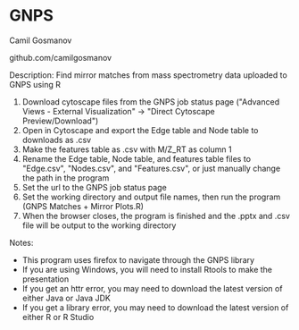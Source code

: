 # GNPS
Camil Gosmanov

github.com/camilgosmanov

Description:
Find mirror matches from mass spectrometry data uploaded to GNPS using R

1. Download cytoscape files from the GNPS job status page ("Advanced Views - External Visualization" -> "Direct Cytoscape Preview/Download")
2. Open in Cytoscape and export the Edge table and Node table to downloads as .csv
3. Make the features table as .csv with M/Z_RT as column 1
4. Rename the Edge table, Node table, and features table files to "Edge.csv", "Nodes.csv", and "Features.csv", or just manually change the path in the program
5. Set the url to the GNPS job status page
6. Set the working directory and output file names, then run the program (GNPS Matches + Mirror Plots.R)
7. When the browser closes, the program is finished and the .pptx and .csv file will be output to the working directory

Notes:
- This program uses firefox to navigate through the GNPS library
- If you are using Windows, you will need to install Rtools to make the presentation
- If you get an httr error, you may need to download the latest version of either Java or Java JDK
- If you get a library error, you may need to download the latest version of either R or R Studio 
